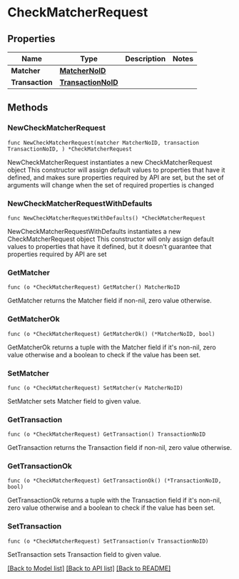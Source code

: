 # CheckMatcherRequest

## Properties

Name | Type | Description | Notes
------------ | ------------- | ------------- | -------------
**Matcher** | [**MatcherNoID**](MatcherNoID.md) |  | 
**Transaction** | [**TransactionNoID**](TransactionNoID.md) |  | 

## Methods

### NewCheckMatcherRequest

`func NewCheckMatcherRequest(matcher MatcherNoID, transaction TransactionNoID, ) *CheckMatcherRequest`

NewCheckMatcherRequest instantiates a new CheckMatcherRequest object
This constructor will assign default values to properties that have it defined,
and makes sure properties required by API are set, but the set of arguments
will change when the set of required properties is changed

### NewCheckMatcherRequestWithDefaults

`func NewCheckMatcherRequestWithDefaults() *CheckMatcherRequest`

NewCheckMatcherRequestWithDefaults instantiates a new CheckMatcherRequest object
This constructor will only assign default values to properties that have it defined,
but it doesn't guarantee that properties required by API are set

### GetMatcher

`func (o *CheckMatcherRequest) GetMatcher() MatcherNoID`

GetMatcher returns the Matcher field if non-nil, zero value otherwise.

### GetMatcherOk

`func (o *CheckMatcherRequest) GetMatcherOk() (*MatcherNoID, bool)`

GetMatcherOk returns a tuple with the Matcher field if it's non-nil, zero value otherwise
and a boolean to check if the value has been set.

### SetMatcher

`func (o *CheckMatcherRequest) SetMatcher(v MatcherNoID)`

SetMatcher sets Matcher field to given value.


### GetTransaction

`func (o *CheckMatcherRequest) GetTransaction() TransactionNoID`

GetTransaction returns the Transaction field if non-nil, zero value otherwise.

### GetTransactionOk

`func (o *CheckMatcherRequest) GetTransactionOk() (*TransactionNoID, bool)`

GetTransactionOk returns a tuple with the Transaction field if it's non-nil, zero value otherwise
and a boolean to check if the value has been set.

### SetTransaction

`func (o *CheckMatcherRequest) SetTransaction(v TransactionNoID)`

SetTransaction sets Transaction field to given value.



[[Back to Model list]](../README.md#documentation-for-models) [[Back to API list]](../README.md#documentation-for-api-endpoints) [[Back to README]](../README.md)


